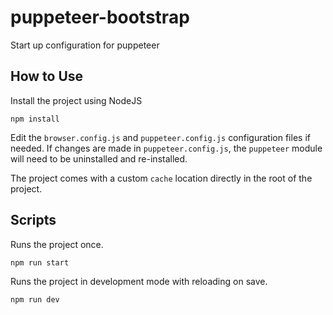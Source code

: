 # puppeteer-bootstrap

Start up configuration for puppeteer

## How to Use

Install the project using NodeJS

```
npm install
```

Edit the `browser.config.js` and `puppeteer.config.js` configuration files if needed. If changes are made in `puppeteer.config.js`, the `puppeteer` module will need to be uninstalled and re-installed.

The project comes with a custom `cache` location directly in the root of the project.

## Scripts

Runs the project once.

```
npm run start
```

Runs the project in development mode with reloading on save.

```
npm run dev
```
